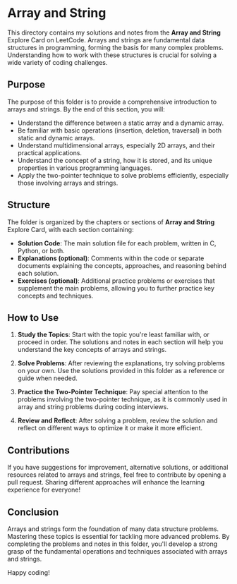 # Array and String

This directory contains my solutions and notes from the **Array and String** Explore Card on LeetCode. Arrays and strings are fundamental data structures in programming, forming the basis for many complex problems. Understanding how to work with these structures is crucial for solving a wide variety of coding challenges.

## Purpose

The purpose of this folder is to provide a comprehensive introduction to arrays and strings. By the end of this section, you will:

- Understand the difference between a static array and a dynamic array.
- Be familiar with basic operations (insertion, deletion, traversal) in both static and dynamic arrays.
- Understand multidimensional arrays, especially 2D arrays, and their practical applications.
- Understand the concept of a string, how it is stored, and its unique properties in various programming languages.
- Apply the two-pointer technique to solve problems efficiently, especially those involving arrays and strings.

## Structure

The folder is organized by the chapters or sections of **Array and String** Explore Card, with each section containing:

- **Solution Code**: The main solution file for each problem, written in C, Python, or both.
- **Explanations (optional)**: Comments within the code or separate documents explaining the concepts, approaches, and reasoning behind each solution.
- **Exercises (optional)**: Additional practice problems or exercises that supplement the main problems, allowing you to further practice key concepts and techniques.

## How to Use

1. **Study the Topics**: Start with the topic you're least familiar with, or proceed in order. The solutions and notes in each section will help you understand the key concepts of arrays and strings.
   
2. **Solve Problems**: After reviewing the explanations, try solving problems on your own. Use the solutions provided in this folder as a reference or guide when needed.

3. **Practice the Two-Pointer Technique**: Pay special attention to the problems involving the two-pointer technique, as it is commonly used in array and string problems during coding interviews.

4. **Review and Reflect**: After solving a problem, review the solution and reflect on different ways to optimize it or make it more efficient.

## Contributions

If you have suggestions for improvement, alternative solutions, or additional resources related to arrays and strings, feel free to contribute by opening a pull request. Sharing different approaches will enhance the learning experience for everyone!

## Conclusion

Arrays and strings form the foundation of many data structure problems. Mastering these topics is essential for tackling more advanced problems. By completing the problems and notes in this folder, you'll develop a strong grasp of the fundamental operations and techniques associated with arrays and strings.

Happy coding!
